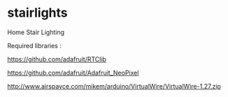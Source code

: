 stairlights
===========

Home Stair Lighting

Required libraries : 

https://github.com/adafruit/RTClib

https://github.com/adafruit/Adafruit_NeoPixel

http://www.airspayce.com/mikem/arduino/VirtualWire/VirtualWire-1.27.zip
